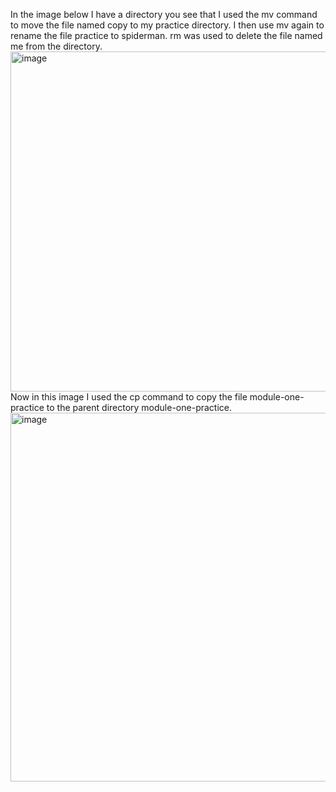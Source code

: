 In the image below I have a directory you see that I used the mv command to move the file named copy to my practice directory. 
I then use mv again to rename the file practice to spiderman.
rm was used to delete the file named me from the directory.
<img width="544" alt="image" src="https://github.com/Sfayson1/sfayson-module1/assets/137829671/b66349ca-7405-4c42-9afe-a59d1d5757a4">
Now in this image I used the cp command to copy the file module-one-practice to the parent directory module-one-practice. 
<img width="590" alt="image" src="https://github.com/Sfayson1/sfayson-module1/assets/137829671/6b4337f0-5637-4227-8706-33220caf2b92">
